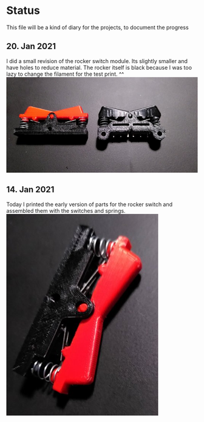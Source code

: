 # Status
This file will be a kind of diary for the projects, to document the progress

## 20. Jan 2021
I did a small revision of the rocker switch module. Its slightly smaller and have holes to reduce material. The rocker itself is black because I was too lazy to change the filament for the test print. ^^
![Rocker switch revision 1](./images/rocker-switch-rev-1.jpg)

## 14. Jan 2021
Today I printed the early version of parts for the rocker switch and assembled them with the switches and springs.
![First rocker switch](./images/first-assembled-rocker-switch.jpg)

